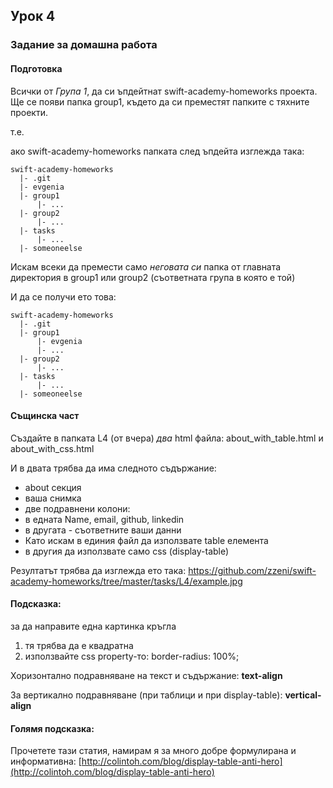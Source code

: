 ## Урок 4

### Задание за домашна работа

#### Подготовка

Всички от _Група 1_, да си ъпдейтнат swift-academy-homeworks проекта. Ще се появи папка group1, където да си преместят папките с тяхните проекти.

т.е.

ако swift-academy-homeworks папката след ъпдейта изглежда така:

    swift-academy-homeworks
      |- .git
      |- evgenia
      |- group1
          |- ...
      |- group2
          |- ...
      |- tasks
          |- ...
      |- someoneelse

Искам всеки да премести само _неговата си_ папка от главната директория в group1 или group2 (съответната група в която е той)

И да се получи ето това:

    swift-academy-homeworks
      |- .git
      |- group1
          |- evgenia
          |- ...
      |- group2
          |- ...
      |- tasks
          |- ...
      |- someoneelse
      

#### Същинска част

Създайте в папката L4 (от вчера) _два_ html файла: about_with_table.html и about_with_css.html

И в двата трябва да има следното съдържание:

- about секция
- ваша снимка
- две подравнени колони:
 - в едната Name, email, github, linkedin
 - в другата - съответните ваши данни
- Като искам в единия файл да използвате table елемента
- в другия да използвате само css (display-table)

Резултатът трябва да изглежда ето така:
https://github.com/zzeni/swift-academy-homeworks/tree/master/tasks/L4/example.jpg


#### Подсказка:

за да направите една картинка кръгла

1. тя трябва да е квадратна
2. използвайте css property-то: border-radius: 100%;

Хоризонтално подравняване на текст и съдържание: **text-align**

За вертикално подравняване (при таблици и при display-table): **vertical-align**


#### Голямя подсказка:

Прочетете тази статия, намирам я за много добре формулирана и информативна:
[http://colintoh.com/blog/display-table-anti-hero](http://colintoh.com/blog/display-table-anti-hero)
